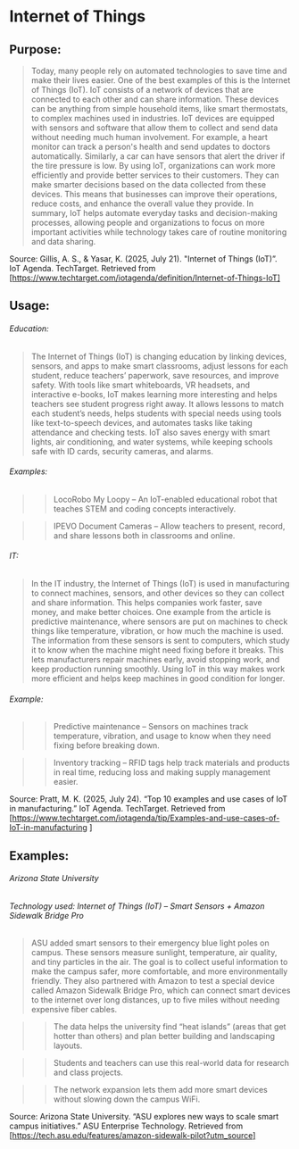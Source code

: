 # Internet of Things

## Purpose:

> Today, many people rely on automated technologies to save time and make their lives easier. One of the best examples of this is the Internet of Things (IoT). IoT consists of a network of devices that are connected to each other and can share information. These devices can be anything from simple household items, like smart thermostats, to complex machines used in industries. IoT devices are equipped with sensors and software that allow them to collect and send data without needing much human involvement. For example, a heart monitor can track a person's health and send updates to doctors automatically. Similarly, a car can have sensors that alert the driver if the tire pressure is low. By using IoT, organizations can work more efficiently and provide better services to their customers. They can make smarter decisions based on the data collected from these devices. This means that businesses can improve their operations, reduce costs, and enhance the overall value they provide.
> In summary, IoT helps automate everyday tasks and decision-making processes, allowing people and organizations to focus on more important activities while technology takes care of routine monitoring and data sharing.

Source: Gillis, A. S., & Yasar, K. (2025, July 21). "Internet of Things (IoT)”. IoT Agenda. TechTarget. Retrieved from [https://www.techtarget.com/iotagenda/definition/Internet-of-Things-IoT]

## Usage:

###### Education:
> The Internet of Things (IoT) is changing education by linking devices, sensors, and apps to make smart classrooms, adjust lessons for each student, reduce teachers’ paperwork, save resources, and improve safety. With tools like smart whiteboards, VR headsets, and interactive e-books, IoT makes learning more interesting and helps teachers see student progress right away. It allows lessons to match each student’s needs, helps students with special needs using tools like text-to-speech devices, and automates tasks like taking attendance and checking tests. IoT also saves energy with smart lights, air conditioning, and water systems, while keeping schools safe with ID cards, security cameras, and alarms.

###### Examples:
>> LocoRobo My Loopy – An IoT-enabled educational robot that teaches STEM and coding concepts interactively.

>>IPEVO Document Cameras – Allow teachers to present, record, and share lessons both in classrooms and online.

###### IT:

> In the IT industry, the Internet of Things (IoT) is used in manufacturing to connect machines, sensors, and other devices so they can collect and share information. This helps companies work faster, save money, and make better choices. One example from the article is predictive maintenance, where sensors are put on machines to check things like temperature, vibration, or how much the machine is used. The information from these sensors is sent to computers, which study it to know when the machine might need fixing before it breaks. This lets manufacturers repair machines early, avoid stopping work, and keep production running smoothly. Using IoT in this way makes work more efficient and helps keep machines in good condition for longer.

###### Example:

>> Predictive maintenance – Sensors on machines track temperature, vibration, and usage to know when they need fixing before breaking down.

>>Inventory tracking – RFID tags help track materials and products in real time, reducing loss and making supply management easier.

Source: Pratt, M. K. (2025, July 24). “Top 10 examples and use cases of IoT in manufacturing.” IoT Agenda. TechTarget. Retrieved from [https://www.techtarget.com/iotagenda/tip/Examples-and-use-cases-of-IoT-in-manufacturing ]


## Examples:

###### Arizona State University
###### Technology used: *Internet of Things (IoT) – Smart Sensors + Amazon Sidewalk Bridge Pro*

> ASU added smart sensors to their emergency blue light poles on campus. These sensors measure sunlight, temperature, air quality, and tiny particles in the air. The goal is to collect useful information to make the campus safer, more comfortable, and more environmentally friendly.
> They also partnered with Amazon to test a special device called Amazon Sidewalk Bridge Pro, which can connect smart devices to the internet over long distances, up to five miles without needing expensive fiber cables.

>> The data helps the university find “heat islands” (areas that get hotter than others) and plan better building and landscaping layouts.

>> Students and teachers can use this real-world data for research and class projects.

>> The network expansion lets them add more smart devices without slowing down the campus WiFi.

Source: Arizona State University. “ASU  explores new ways to scale smart campus initiatives.” ASU Enterprise Technology. Retrieved from [https://tech.asu.edu/features/amazon-sidewalk-pilot?utm_source] 
